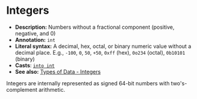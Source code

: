 # Integers

- **Description:** Numbers without a fractional component (positive, negative, and 0)
- **Annotation:** `int`
- **Literal syntax:** A decimal, hex, octal, or binary numeric value without a decimal place. E.g., `-100`, `0`, `50`, `+50`, `0xff` (hex), `0o234` (octal), `0b10101` (binary)
- **Casts**: [`into int`](/commands/docs/into_int.md)
- **See also:** [Types of Data - Integers](/book/types_of_data.md#integers)

Integers are internally represented as signed 64-bit numbers with two's-complement arithmetic.
